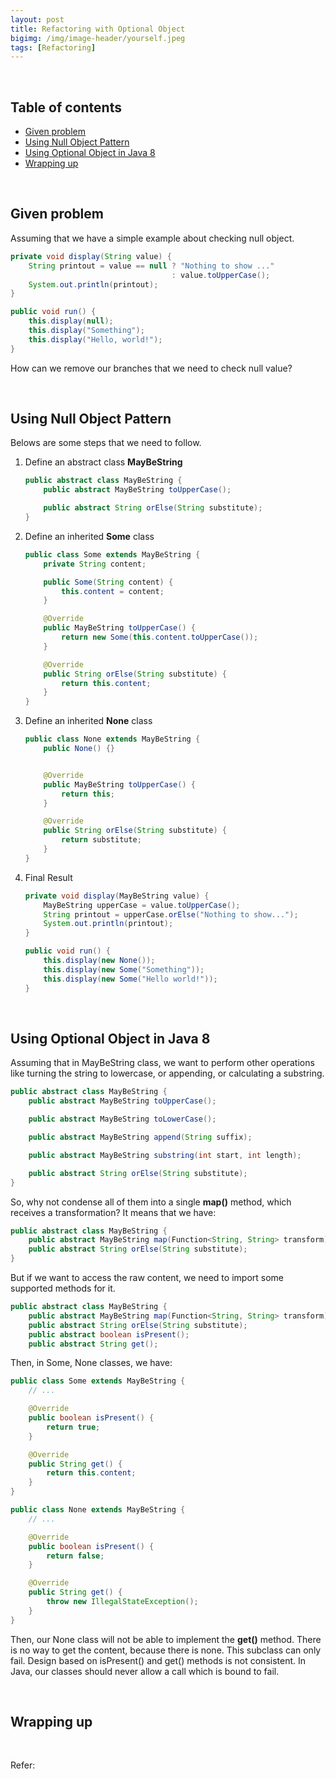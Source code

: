 ```yaml
---
layout: post
title: Refactoring with Optional Object
bigimg: /img/image-header/yourself.jpeg
tags: [Refactoring]
---
```





<br>

## Table of contents
- [Given problem](#given-problem)
- [Using Null Object Pattern](#using-null-object-pattern)
- [Using Optional Object in Java 8](#using-optional-object-in-java-8)
- [Wrapping up](#wrapping-up)


<br>

## Given problem

Assuming that we have a simple example about checking null object.

```java
private void display(String value) {
    String printout = value == null ? "Nothing to show ..."
                                    : value.toUpperCase();
    System.out.println(printout);
}

public void run() {
    this.display(null);
    this.display("Something");
    this.display("Hello, world!");
}
```

How can we remove our branches that we need to check null value?


<br>

## Using Null Object Pattern

Belows are some steps that we need to follow.
1. Define an abstract class **MayBeString**

    ```java
    public abstract class MayBeString {
        public abstract MayBeString toUpperCase();

        public abstract String orElse(String substitute);
    }
    ```

2. Define an inherited **Some** class

    ```java
    public class Some extends MayBeString {
        private String content;

        public Some(String content) {
            this.content = content;
        }

        @Override
        public MayBeString toUpperCase() {
            return new Some(this.content.toUpperCase());
        }

        @Override
        public String orElse(String substitute) {
            return this.content;
        }
    }
    ```

3. Define an inherited **None** class

    ```java
    public class None extends MayBeString {
        public None() {}


        @Override
        public MayBeString toUpperCase() {
            return this;
        }

        @Override
        public String orElse(String substitute) {
            return substitute;
        }
    }
    ```

4. Final Result

    ```java
    private void display(MayBeString value) {
        MayBeString upperCase = value.toUpperCase();
        String printout = upperCase.orElse("Nothing to show...");
        System.out.println(printout);
    }

    public void run() {
        this.display(new None());
        this.display(new Some("Something"));
        this.display(new Some("Hello world!"));
    }
    ```

<br>

## Using Optional Object in Java 8

Assuming that in MayBeString class, we want to perform other operations like turning the string to lowercase, or appending, or calculating a substring.

```java
public abstract class MayBeString {
    public abstract MayBeString toUpperCase();

    public abstract MayBeString toLowerCase();

    public abstract MayBeString append(String suffix);

    public abstract MayBeString substring(int start, int length);

    public abstract String orElse(String substitute);
}
```

So, why not condense all of them into a single **map()** method, which receives a transformation? It means that we have:

```java
public abstract class MayBeString {
    public abstract MayBeString map(Function<String, String> transform);
    public abstract String orElse(String substitute);
}
```

But if we want to access the raw content, we need to import some supported methods for it.

```java
public abstract class MayBeString {
    public abstract MayBeString map(Function<String, String> transform);
    public abstract String orElse(String substitute);
    public abstract boolean isPresent();
    public abstract String get();
```

Then, in Some, None classes, we have:

```java
public class Some extends MayBeString {
    // ...

    @Override
    public boolean isPresent() {
        return true;
    }

    @Override
    public String get() {
        return this.content;
    }
}

public class None extends MayBeString {
    // ...

    @Override
    public boolean isPresent() {
        return false;
    }

    @Override
    public String get() {
        throw new IllegalStateException();
    }
}
```

Then, our None class will not be able to implement the **get()** method. There is no way to get the content, because there is none. This subclass can only fail. Design based on isPresent() and get() methods is not consistent. In Java, our classes should never allow a call which is bound to fail.

<br>

## Wrapping up




<br>

Refer:

[]()

[]()

[]()

[]()

[]()
